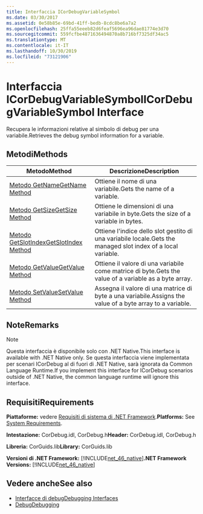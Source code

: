 ```yaml
---
title: Interfaccia ICorDebugVariableSymbol
ms.date: 03/30/2017
ms.assetid: 0e58b85e-69bd-41ff-bedb-8cdc8be6a7a2
ms.openlocfilehash: 25ffa55eeeb82d6feaf5696ea96dae81774e3d70
ms.sourcegitcommit: 559fcfbe4871636494870a8b716bf7325df34ac5
ms.translationtype: MT
ms.contentlocale: it-IT
ms.lasthandoff: 10/30/2019
ms.locfileid: "73121906"
---
```

# <a name="icordebugvariablesymbol-interface"></a><span data-ttu-id="6695c-102">Interfaccia ICorDebugVariableSymbol</span><span class="sxs-lookup"><span data-stu-id="6695c-102">ICorDebugVariableSymbol Interface</span></span>
<span data-ttu-id="6695c-103">Recupera le informazioni relative al simbolo di debug per una variabile.</span><span class="sxs-lookup"><span data-stu-id="6695c-103">Retrieves the debug symbol information for a variable.</span></span>  
  
## <a name="methods"></a><span data-ttu-id="6695c-104">Metodi</span><span class="sxs-lookup"><span data-stu-id="6695c-104">Methods</span></span>  
  
|<span data-ttu-id="6695c-105">Metodo</span><span class="sxs-lookup"><span data-stu-id="6695c-105">Method</span></span>|<span data-ttu-id="6695c-106">Descrizione</span><span class="sxs-lookup"><span data-stu-id="6695c-106">Description</span></span>|  
|------------|-----------------|  
|[<span data-ttu-id="6695c-107">Metodo GetName</span><span class="sxs-lookup"><span data-stu-id="6695c-107">GetName Method</span></span>](../../../../docs/framework/unmanaged-api/debugging/icordebugvariablesymbol-getname-method.md)|<span data-ttu-id="6695c-108">Ottiene il nome di una variabile.</span><span class="sxs-lookup"><span data-stu-id="6695c-108">Gets the name of a variable.</span></span>|  
|[<span data-ttu-id="6695c-109">Metodo GetSize</span><span class="sxs-lookup"><span data-stu-id="6695c-109">GetSize Method</span></span>](../../../../docs/framework/unmanaged-api/debugging/icordebugvariablesymbol-getsize-method.md)|<span data-ttu-id="6695c-110">Ottiene le dimensioni di una variabile in byte.</span><span class="sxs-lookup"><span data-stu-id="6695c-110">Gets the size of a variable in bytes.</span></span>|  
|[<span data-ttu-id="6695c-111">Metodo GetSlotIndex</span><span class="sxs-lookup"><span data-stu-id="6695c-111">GetSlotIndex Method</span></span>](../../../../docs/framework/unmanaged-api/debugging/icordebugvariablesymbol-getslotindex-method.md)|<span data-ttu-id="6695c-112">Ottiene l'indice dello slot gestito di una variabile locale.</span><span class="sxs-lookup"><span data-stu-id="6695c-112">Gets the managed slot index of a local variable.</span></span>|  
|[<span data-ttu-id="6695c-113">Metodo GetValue</span><span class="sxs-lookup"><span data-stu-id="6695c-113">GetValue Method</span></span>](../../../../docs/framework/unmanaged-api/debugging/icordebugvariablesymbol-getvalue-method.md)|<span data-ttu-id="6695c-114">Ottiene il valore di una variabile come matrice di byte.</span><span class="sxs-lookup"><span data-stu-id="6695c-114">Gets the value of a variable as a byte array.</span></span>|  
|[<span data-ttu-id="6695c-115">Metodo SetValue</span><span class="sxs-lookup"><span data-stu-id="6695c-115">SetValue Method</span></span>](../../../../docs/framework/unmanaged-api/debugging/icordebugvariablesymbol-setvalue-method.md)|<span data-ttu-id="6695c-116">Assegna il valore di una matrice di byte a una variabile.</span><span class="sxs-lookup"><span data-stu-id="6695c-116">Assigns the value of a byte array to a variable.</span></span>|  
  
## <a name="remarks"></a><span data-ttu-id="6695c-117">Note</span><span class="sxs-lookup"><span data-stu-id="6695c-117">Remarks</span></span>  
  
> [!NOTE]
> <span data-ttu-id="6695c-118">Questa interfaccia è disponibile solo con .NET Native.</span><span class="sxs-lookup"><span data-stu-id="6695c-118">This interface is available with .NET Native only.</span></span> <span data-ttu-id="6695c-119">Se questa interfaccia viene implementata per scenari ICorDebug al di fuori di .NET Native, sarà ignorata da Common Language Runtime.</span><span class="sxs-lookup"><span data-stu-id="6695c-119">If you implement this interface for ICorDebug scenarios outside of .NET Native, the common language runtime will ignore this interface.</span></span>  
  
## <a name="requirements"></a><span data-ttu-id="6695c-120">Requisiti</span><span class="sxs-lookup"><span data-stu-id="6695c-120">Requirements</span></span>  
 <span data-ttu-id="6695c-121">**Piattaforme:** vedere [Requisiti di sistema di .NET Framework](../../../../docs/framework/get-started/system-requirements.md).</span><span class="sxs-lookup"><span data-stu-id="6695c-121">**Platforms:** See [System Requirements](../../../../docs/framework/get-started/system-requirements.md).</span></span>  
  
 <span data-ttu-id="6695c-122">**Intestazione:** CorDebug.idl, CorDebug.h</span><span class="sxs-lookup"><span data-stu-id="6695c-122">**Header:** CorDebug.idl, CorDebug.h</span></span>  
  
 <span data-ttu-id="6695c-123">**Libreria:** CorGuids.lib</span><span class="sxs-lookup"><span data-stu-id="6695c-123">**Library:** CorGuids.lib</span></span>  
  
 <span data-ttu-id="6695c-124">**Versioni di .NET Framework:** [!INCLUDE[net_46_native](../../../../includes/net-46-native-md.md)]</span><span class="sxs-lookup"><span data-stu-id="6695c-124">**.NET Framework Versions:** [!INCLUDE[net_46_native](../../../../includes/net-46-native-md.md)]</span></span>  
  
## <a name="see-also"></a><span data-ttu-id="6695c-125">Vedere anche</span><span class="sxs-lookup"><span data-stu-id="6695c-125">See also</span></span>

- [<span data-ttu-id="6695c-126">Interfacce di debug</span><span class="sxs-lookup"><span data-stu-id="6695c-126">Debugging Interfaces</span></span>](../../../../docs/framework/unmanaged-api/debugging/debugging-interfaces.md)
- [<span data-ttu-id="6695c-127">Debug</span><span class="sxs-lookup"><span data-stu-id="6695c-127">Debugging</span></span>](../../../../docs/framework/unmanaged-api/debugging/index.md)
